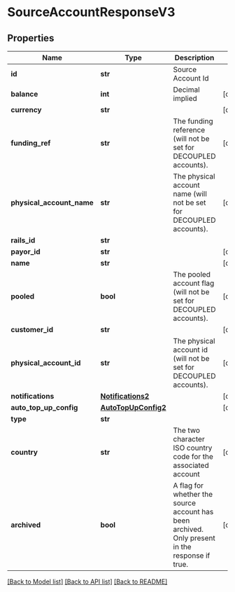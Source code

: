 # SourceAccountResponseV3

## Properties
Name | Type | Description | Notes
------------ | ------------- | ------------- | -------------
**id** | **str** | Source Account Id | 
**balance** | **int** | Decimal implied | [optional] 
**currency** | **str** |  | [optional] 
**funding_ref** | **str** | The funding reference (will not be set for DECOUPLED accounts). | [optional] 
**physical_account_name** | **str** | The physical account name (will not be set for DECOUPLED accounts). | [optional] 
**rails_id** | **str** |  | 
**payor_id** | **str** |  | [optional] 
**name** | **str** |  | [optional] 
**pooled** | **bool** | The pooled account flag (will not be set for DECOUPLED accounts). | [optional] 
**customer_id** | **str** |  | [optional] 
**physical_account_id** | **str** | The physical account id (will not be set for DECOUPLED accounts). | [optional] 
**notifications** | [**Notifications2**](Notifications2.md) |  | [optional] 
**auto_top_up_config** | [**AutoTopUpConfig2**](AutoTopUpConfig2.md) |  | [optional] 
**type** | **str** |  | 
**country** | **str** | The two character ISO country code for the associated account | [optional] 
**archived** | **bool** | A flag for whether the source account has been archived.  Only present in the response if true. | [optional] 

[[Back to Model list]](../README.md#documentation-for-models) [[Back to API list]](../README.md#documentation-for-api-endpoints) [[Back to README]](../README.md)


